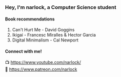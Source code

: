 ### Hey, I'm narlock, a Computer Science student

#### Book recommendations
1. Can't Hurt Me - David Goggins
2. Ikigai - Francesc Miralles & Hector Garcia
3. Digital Minimalism - Cal Newport

#### Connect with me!
📺 https://www.youtube.com/narlock/ <br>
🚀 https://www.patreon.com/narlock <br>
